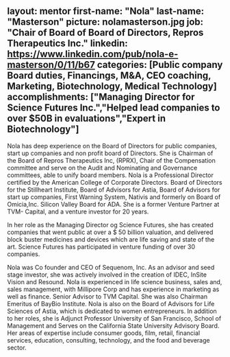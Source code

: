 layout: mentor
first-name: "Nola"
last-name: "Masterson"
picture: nolamasterson.jpg
job: "Chair of Board of Board of Directors, Repros Therapeutics Inc."
linkedin: https://www.linkedin.com/pub/nola-e-masterson/0/11/b67 
categories: [Public company Board duties, Financings, M&A, CEO coaching, Marketing, Biotechnology, Medical Technology]
accomplishments: ["Managing Director for Science Futures Inc.","Helped lead companies to over $50B in evaluations","Expert in Biotechnology"]
---
Nola has deep experience on the Board of Directors for public companies, start up companies and non profit board of Directors. She is Chairman of the Board of Repros Therapeutics Inc, (RPRX), Chair of the Compensation committee and serve on the Audit and Nominating and Governance committees, able to unify board members. Nola is a Professional Director certified by the American College of Corporate Directors. Board of Directors for the Stillheart Institute, Board of Advisors for Astia, Board of Advisors for start up companies, First Warning System, Nativis and formerly on Board of Omicia,Inc. Silicon Valley Board for ADA. She is a former Venture Partner at TVM- Capital, and a venture investor for 20 years. 

In her role as the Managing Director og Science Futures, she has created companies that went public at over a $ 50 billion valuation, and delivered block buster medicines and devices which are life saving and state of the art. Science Futures has participated in venture funding of over 30 companies. 

Nola was Co founder and CEO of Sequenom, Inc. As an advisor and seed stage investor, she was actively involved in the creation of IDEC, InSite Vision and Resound. Nola is experienced in life science business, sales and, sales management, with Millipore Corp and has experience in marketing as well as finance. Senior Advisor to TVM Capital. She was also Chairman Emeritus of BayBio Institute. Nola is also on the Board of Advisors for Life Sciences of Astia, which is dedicated to women entrepreneurs. In addition to her roles, she is Adjunct Professor University of San Francisco, School of Management and Serves on the California State University Advisory Board.
Her areas of expertise include consumer goods, film, retail, financial services, education, consulting, technology, and the food and beverage sector.
